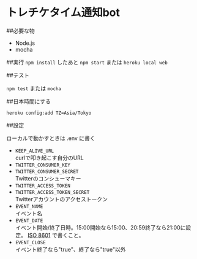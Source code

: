 トレチケタイム通知bot
============================

##必要な物

- Node.js
- mocha

##実行
`npm install` したあと `npm start` または `heroku local web`

##テスト

`npm test` または `mocha`

##日本時間にする

`heroku config:add TZ=Asia/Tokyo`

##設定

ローカルで動かすときは .env に書く
- `KEEP_ALIVE_URL`  
  curlで叩き起こす自分のURL
- `TWITTER_CONSUMER_KEY`  
- `TWITTER_CONSUMER_SECRET`  
  Twitterのコンシューマキー
- `TWITTER_ACCESS_TOKEN`  
- `TWITTER_ACCESS_TOKEN_SECRET`  
  Twitterアカウントのアクセストークン
- `EVENT_NAME`  
  イベント名
- `EVENT_DATE`  
  イベント開始/終了日時。15:00開始なら15:00、20:59終了なら21:00に設定。
  [ISO 8601](https://ja.wikipedia.org/wiki/ISO_8601) で書くこと。
- `EVENT_CLOSE`  
  イベント終了なら"true"、終了なら"true"以外
